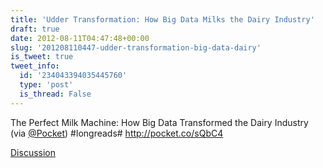 ```yaml
---
title: 'Udder Transformation: How Big Data Milks the Dairy Industry'
draft: true
date: 2012-08-11T04:47:48+00:00
slug: '201208110447-udder-transformation-big-data-dairy'
is_tweet: true
tweet_info:
  id: '234043394035445760'
  type: 'post'
  is_thread: False
---
```




The Perfect Milk Machine: How Big Data Transformed the Dairy Industry (via [@Pocket](https://x.com/Pocket)) #longreads# <http://pocket.co/sQbC4>

[Discussion](https://x.com/sytelus/status/234043394035445760)
